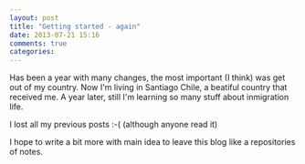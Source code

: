 ```yaml
---
layout: post
title: "Getting started - again"
date: 2013-07-21 15:16
comments: true
categories:
---
```


Has been a year with many changes, the most important (I think) was get out of my country. Now I'm living in Santiago Chile, a beatiful country that received me. A year later, still I'm learning so many stuff about inmigration life.

I lost all my previous posts :-( (although anyone read it)

I hope to write a bit more with main idea to leave this blog like a repositories of notes.
